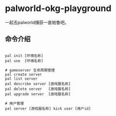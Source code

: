 # palworld-okg-playground
一起去palworld捕获一直帕鲁吧。

## 命令介绍
```shell 

pal init [环境名称]
pal use  [环境名称]

# gameserver 生命周期管理
pal create server 
pal list server 
pal describe server [游戏服名称]
pal delete server   [游戏服名称]
pal upgrade server  [游戏服名称]   

# 用户管理 
pal server [游戏服名称] kick user [用户id]
```